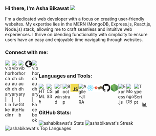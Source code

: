 ### Hi there, I'm Asha Bikawat <img src="https://media.giphy.com/media/hvRJCLFzcasrR4ia7z/giphy.gif" width="25px">

   I'm a dedicated web developer with a focus on creating user-friendly
      websites. My expertise lies in the MERN (MongoDB, Express.js, React.js,
      Node.js) stack, allowing me to craft seamless and intuitive web
      experiences. I thrive on blending functionality with simplicity to ensure
      users have an easy and enjoyable time navigating through websites.



### Connect with me:

[<img align="left" alt="vibhorchaudhary | LinkedIn" width="22px" src="https://cdn.jsdelivr.net/npm/simple-icons@v3/icons/linkedin.svg" />][linkedin]
[<img align="left" alt="vibhorchaudhary | Twitter" width="22px" src="https://cdn.jsdelivr.net/npm/simple-icons@v3/icons/twitter.svg" />][twitter]
[<img align="left" alt="vibhorchaudhary | GitHub" width="22px" src="https://cdn.jsdelivr.net/npm/simple-icons@v3/icons/github.svg" />][github]
[<img align="left" alt="vibhorchaudhary | XDA Developers" width="22px" src="https://raw.githubusercontent.com/iconic/open-iconic/master/svg/globe.svg" />][website]
[<img align="left" alt="vibhorchaudhary | Facebook" width="22px" src="https://cdn.jsdelivr.net/npm/simple-icons@v3/icons/facebook.svg" />][facebook]

<br />


### Languages and Tools:
<img align="left" alt="HTML5" width="26px" src="https://github.com/ashabikawat/ashabikawat/assets/141121441/8956c50c-1702-4644-a415-bd765988f110" />
<img align="left" alt="CSS3" width="26px" src="https://github.com/ashabikawat/ashabikawat/assets/141121441/f0f4c66e-0ca3-4fc6-ad51-cff21608f59e" />
<img align="left" alt="Tailwind" width="26px" src="https://github.com/ashabikawat/ashabikawat/assets/141121441/a9af038f-13ce-406c-ba06-cca7d4c09aed" />
<img align="left" alt="Bootstrap" width="26px" src="https://github.com/ashabikawat/ashabikawat/assets/141121441/29f1248d-e838-4877-9f27-580c9fb346c5" />
<img align="left" alt="JavaScript" width="26px" src="https://raw.githubusercontent.com/github/explore/80688e429a7d4ef2fca1e82350fe8e3517d3494d/topics/javascript/javascript.png" />
<img align="left" alt="Agile+JIRA" width="26px" src="https://github.com/ashabikawat/ashabikawat/assets/141121441/890be614-3463-48ed-828c-483d7fb541d2" />
<img align="left" alt="React" width="26px" src="https://raw.githubusercontent.com/github/explore/80688e429a7d4ef2fca1e82350fe8e3517d3494d/topics/react/react.png" />
<img align="left" alt="Git" width="26px" src="https://raw.githubusercontent.com/github/explore/80688e429a7d4ef2fca1e82350fe8e3517d3494d/topics/git/git.png" />
<img align="left" alt="GitHub" width="26px" src="https://raw.githubusercontent.com/github/explore/78df643247d429f6cc873026c0622819ad797942/topics/github/github.png" />
<img align="left" alt="Node.js" width="26px" src="https://raw.githubusercontent.com/github/explore/80688e429a7d4ef2fca1e82350fe8e3517d3494d/topics/nodejs/nodejs.png" />
<img align="left" alt="Express.js" width="26px" src="https://github.com/ashabikawat/ashabikawat/assets/141121441/218e6973-1b68-4169-8d90-905aa141782b" />
<img align="left" alt="MongoDB" width="26px" src="https://github.com/ashabikawat/ashabikawat/assets/141121441/84bdbc23-90b7-4152-b0b7-b36f7738354a" />
<img align="left" alt="TypeScript" width="26px" src="https://github.com/ashabikawat/ashabikawat/assets/141121441/6194915b-2c6d-497f-828b-50f6a5b7f7d7" />

<br />
<br />

### 📊 GitHub Stats:
![ashabikawat's Stats](https://github-readme-stats.vercel.app/api?username=ashabikawat&theme=vue-dark&show_icons=true&hide_border=true&count_private=true)
![ashabikawat's Streak](https://github-readme-streak-stats.herokuapp.com/?user=ashabikawat&theme=vue-dark&hide_border=true)
![ashabikawat's Top Languages](https://github-readme-stats.vercel.app/api/top-langs/?username=ashabikawat&theme=vue-dark&show_icons=true&hide_border=true&layout=compact)

[website]: https://ashabikawat.netlify.app/
[linkedin]: https://www.linkedin.com/in/asha-bikawat/
[twitter]:https://twitter.com/ashaa_bikawat
[facebook]: https://www.facebook.com/ashaabikawat
[github]: https://github.com/ashabikawat

